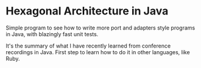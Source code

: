 # Hexagonal Architecture in Java
Simple program to see how to write more port and adapters style programs in Java, with blazingly fast unit tests.

It's the summary of what I have recently learned from conference recordings in Java. First step to learn how to do it in other languages, like Ruby.